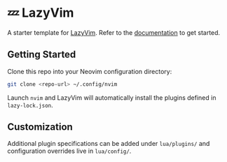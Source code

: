 # 💤 LazyVim

A starter template for [LazyVim](https://github.com/LazyVim/LazyVim).
Refer to the [documentation](https://lazyvim.github.io/installation) to get started.

## Getting Started
Clone this repo into your Neovim configuration directory:

```bash
git clone <repo-url> ~/.config/nvim
```

Launch `nvim` and LazyVim will automatically install the plugins defined in `lazy-lock.json`.

## Customization
Additional plugin specifications can be added under `lua/plugins/` and configuration overrides live in `lua/config/`.

